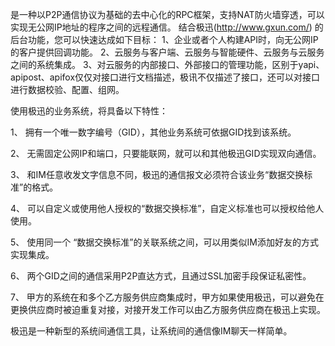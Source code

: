 是一种以P2P通信协议为基础的去中心化的RPC框架，支持NAT防火墙穿透，可以实现无公网IP地址的程序之间的远程通信。 结合极迅(http://www.gxun.com/) 的后台功能，您可以快速达成如下目标： 1、企业或者个人构建API时，向无公网IP的客户提供回调功能。 2、云服务与客户端、云服务与智能硬件、云服务与云服务之间的系统集成。 3、对云服务的内部接口、外部接口的管理功能，区别于yapi、apipost、apifox仅仅对接口进行文档描述，极讯不仅描述了接口，还可以对接口进行数据校验、配置、组网。

使用极迅的业务系统，将具备以下特性：

1、	拥有一个唯一数字编号（GID），其他业务系统可依据GID找到该系统。

2、	无需固定公网IP和端口，只要能联网，就可以和其他极迅GID实现双向通信。

3、	和IM任意收发文字信息不同，极迅的通信报文必须符合该业务“数据交换标准”的格式。

4、	可以自定义或使用他人授权的“数据交换标准”，自定义标准也可以授权给他人使用。

5、	使用同一个 “数据交换标准”的关联系统之间，可以用类似IM添加好友的方式实现集成。

6、	两个GID之间的通信采用P2P直达方式，且通过SSL加密手段保证私密性。

7、	甲方的系统在和多个乙方服务供应商集成时，甲方如果使用极迅，可以避免在更换供应商时被迫重复对接，对接开发工作可以由乙方服务供应商在极迅上实现。

极迅是一种新型的系统间通信工具，让系统间的通信像IM聊天一样简单。
